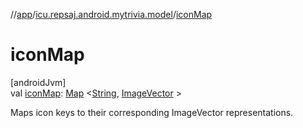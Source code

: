 //[app](../../index.md)/[icu.repsaj.android.mytrivia.model](index.md)/[iconMap](icon-map.md)

# iconMap

[androidJvm]\
val [iconMap](icon-map.md): [Map](https://kotlinlang.org/api/latest/jvm/stdlib/kotlin.collections/-map/index.html)
&lt;[String](https://kotlinlang.org/api/latest/jvm/stdlib/kotlin/-string/index.html), [ImageVector](https://developer.android.com/reference/kotlin/androidx/compose/ui/graphics/vector/ImageVector.html)
&gt;

Maps icon keys to their corresponding ImageVector representations.
